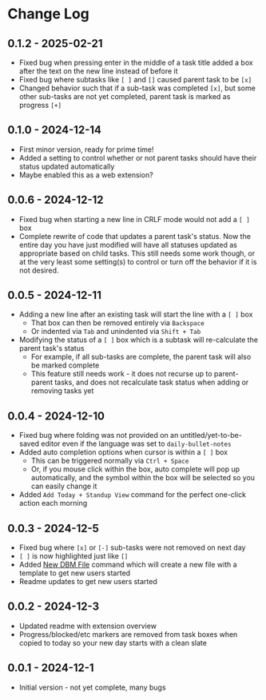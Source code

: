 # Change Log

## 0.1.2 - 2025-02-21

* Fixed bug when pressing enter in the middle of a task title added a box after the text on the new line instead of before it
* Fixed bug where subtasks like `[ ]` and `[]` caused parent task to be `[x]`
* Changed behavior such that if a sub-task was completed `[x]`, but some other sub-tasks are not yet completed, parent task is marked as progress `[+]`

## 0.1.0 - 2024-12-14

* First minor version, ready for prime time!
* Added a setting to control whether or not parent tasks should have their status updated automatically
* Maybe enabled this as a web extension?

## 0.0.6 - 2024-12-12

* Fixed bug when starting a new line in CRLF mode would not add a `[ ]` box
* Complete rewrite of code that updates a parent task's status. Now the entire day you have just modified will have all statuses updated as appropriate based on child tasks. This still needs some work though, or at the very least some setting(s) to control or turn off the behavior if it is not desired.

## 0.0.5 - 2024-12-11

* Adding a new line after an existing task will start the line with a `[ ]` box
  * That box can then be removed entirely via `Backspace`
  * Or indented via `Tab` and unindented via `Shift + Tab`
* Modifying the status of a `[ ]` box which is a subtask will re-calculate the parent task's status
  * For example, if all sub-tasks are complete, the parent task will also be marked complete
  * This feature still needs work - it does not recurse up to parent-parent tasks, and does not recalculate task status when adding or removing tasks yet

## 0.0.4 - 2024-12-10

* Fixed bug where folding was not provided on an untitled/yet-to-be-saved editor even if the language was set to `daily-bullet-notes`
* Added auto completion options when cursor is within a `[ ]` box
  * This can be triggered normally via `Ctrl + Space`
  * Or, if you mouse click within the box, auto complete will pop up automatically, and the symbol within the box will be selected so you can easily change it
* Added `Add Today + Standup View` command for the perfect one-click action each morning

## 0.0.3 - 2024-12-5

* Fixed bug where `[x]` or `[-]` sub-tasks were not removed on next day
* `[ ]` is now highlighted just like `[]`
* Added [New DBM File](command:daily-bullet-notes.newFile) command which will create a new file with a template to get new users started
* Readme updates to get new users started

## 0.0.2 - 2024-12-3

* Updated readme with extension overview
* Progress/blocked/etc markers are removed from task boxes when copied to today so your new day starts with a clean slate

## 0.0.1 - 2024-12-1

* Initial version - not yet complete, many bugs